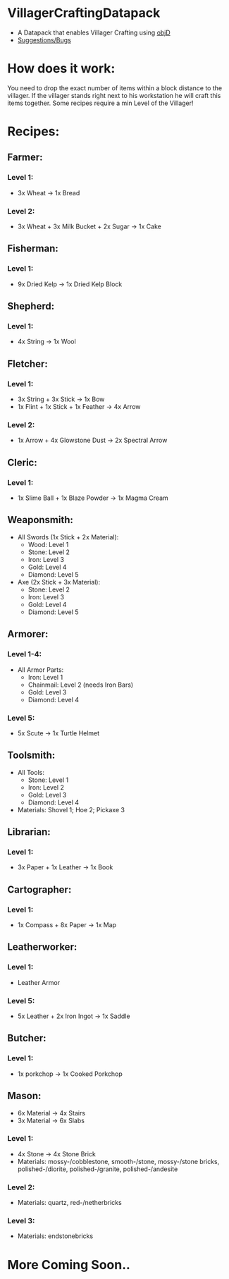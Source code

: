# VillagerCraftingDatapack
- A Datapack that enables Villager Crafting using [objD](https://github.com/Stevertus/objD)
- [Suggestions/Bugs](https://github.com/d0mmi/VillagerCraftingDatapack/issues/new)
# How does it work:
You need to drop the exact number of items within a block distance to the villager.
If the villager stands right next to his workstation he will craft this items together.
Some recipes require a min Level of the Villager!
# Recipes:
## Farmer:
### Level 1:
  - 3x Wheat -> 1x Bread
### Level 2:
  - 3x Wheat + 3x Milk Bucket + 2x Sugar -> 1x Cake
## Fisherman:
### Level 1:
  - 9x Dried Kelp -> 1x Dried Kelp Block
## Shepherd:
### Level 1:
  - 4x String -> 1x Wool
## Fletcher:
### Level 1:
  - 3x String + 3x Stick -> 1x Bow
  - 1x Flint + 1x Stick + 1x Feather -> 4x Arrow
### Level 2:
  - 1x Arrow + 4x Glowstone Dust -> 2x Spectral Arrow
## Cleric:
### Level 1:
  - 1x Slime Ball + 1x Blaze Powder -> 1x Magma Cream
## Weaponsmith:
  - All Swords (1x Stick + 2x Material):
    - Wood: Level 1
    - Stone: Level 2
    - Iron: Level 3
    - Gold: Level 4
    - Diamond: Level 5
  - Axe (2x Stick + 3x Material):
    - Stone: Level 2
    - Iron: Level 3
    - Gold: Level 4
    - Diamond: Level 5
## Armorer:
### Level 1-4:
  - All Armor Parts:
    - Iron: Level 1
    - Chainmail: Level 2 (needs Iron Bars)
    - Gold: Level 3
    - Diamond: Level 4
### Level 5:
  - 5x Scute -> 1x Turtle Helmet
## Toolsmith:
  - All Tools:
    - Stone: Level 1
    - Iron: Level 2
    - Gold: Level 3
    - Diamond: Level 4
  - Materials: Shovel 1; Hoe 2; Pickaxe 3
## Librarian:
### Level 1:
  - 3x Paper + 1x Leather -> 1x Book
## Cartographer:
### Level 1:
  - 1x Compass + 8x Paper -> 1x Map
## Leatherworker:
### Level 1:
  - Leather Armor
### Level 5:
  - 5x Leather + 2x Iron Ingot -> 1x Saddle
## Butcher:
### Level 1:
  - 1x porkchop -> 1x Cooked Porkchop
## Mason:
  - 6x Material -> 4x Stairs
  - 3x Material -> 6x Slabs
### Level 1:
  - 4x Stone -> 4x Stone Brick
  - Materials: mossy-/cobblestone, smooth-/stone, mossy-/stone bricks, polished-/diorite, polished-/granite, polished-/andesite
### Level 2:
  - Materials: quartz, red-/netherbricks
### Level 3:
  - Materials: endstonebricks
# More Coming Soon..
